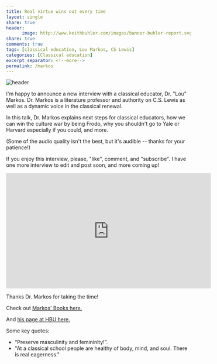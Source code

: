 ```yaml
---
title: Real virtue wins out every time
layout: single
share: true
header:
      image: http://www.keithbuhler.com/images/banner-buhler-report.svg
share: true
comments: true
tags: [classical education, Lou Markos, CS Lewis]
categories: [Classical education]
excerpt_separator: <!--more-->
permalink: /markos
---
```


![header](https://d3kgabqf7qmx2w.cloudfront.net/media/personnel/profile_pictures/Louis_Markos.jpg)

I'm happy to announce a new interview with a classical educator, Dr. "Lou" Markos. Dr. Markos is a literature professor and authority on C.S. Lewis as well as a dynamic voice in the classical renewal. 

In this talk, Dr. Markos explains next steps for classical educators, how we can win the culture war by being Frodo, why you shouldn't go to Yale or Harvard especially if you could, and more. 

(Some of the audio quality isn't the best, but it's audible -- thanks for your patience!)

If you enjoy this interview, please, "like", comment, and "subscribe". I have one more interview to edit and post soon, and more coming up! 

<iframe width="560" height="315" src="https://www.youtube.com/embed/GI7etgHrb4o" frameborder="0" gesture="media" allow="encrypted-media" allowfullscreen></iframe>


Thanks Dr. Markos for taking the time!

Check out [Markos' Books here.](http://amzn.to/2CgofFr) 

And [his page at HBU here.](www.Loumarkos.com)

Some key quotes: 

- “Preserve masculinity and femininity!”.
- "At a classical school people are healthy of body, mind, and soul. There is real eagerness." 

